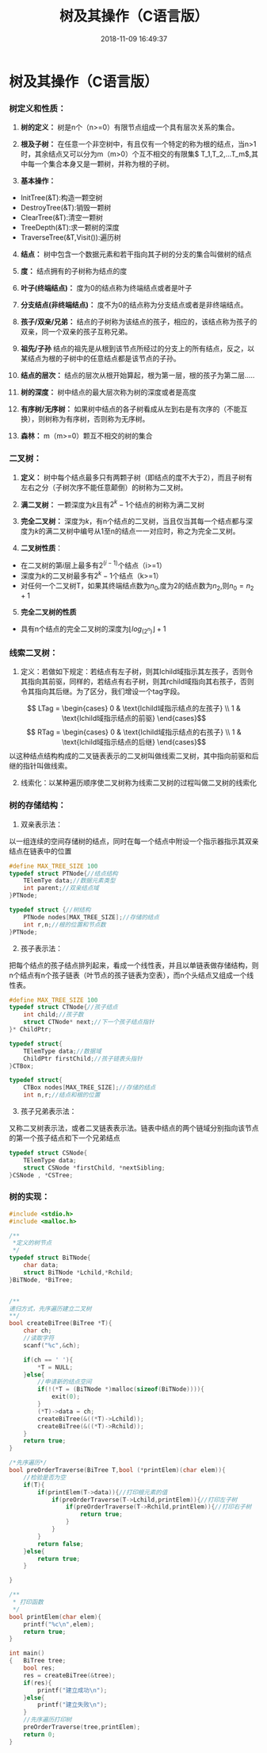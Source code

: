 ﻿---
title: 树及其操作（C语言版）
date: 2018-11-09 16:49:37
tags: [数据结构,树]
categories: 数据结构与算法
mathjax: true
---

# 树及其操作（C语言版）

### 树定义和性质：

1.  **树的定义：** 树是n个（n>=0）有限节点组成一个具有层次关系的集合。

2.  **根及子树：** 在任意一个非空树中，有且仅有一个特定的称为根的结点，当n>1时，其余结点又可以分为m（m>0）个互不相交的有限集$ T_1,T_2,...T_m$,其中每一个集合本身又是一颗树，并称为根的子树。

3.  **基本操作：**
 - InitTree(&T):构造一颗空树
 - DestroyTree(&T):销毁一颗树
 - ClearTree(&T):清空一颗树
 - TreeDepth(&T):求一颗树的深度
 - TraverseTree(&T,Visit()):遍历树 

4. **结点：** 树中包含一个数据元素和若干指向其子树的分支的集合叫做树的结点

5. **度：** 结点拥有的子树称为结点的度

6. **叶子(终端结点)：** 度为0的结点称为终端结点或者是叶子

7. **分支结点(非终端结点)：** 度不为0的结点称为分支结点或者是非终端结点。

8. **孩子/双亲/兄弟：** 结点的子树称为该结点的孩子，相应的，该结点称为孩子的双亲，同一个双亲的孩子互称兄弟。

9. **祖先/子孙** 结点的祖先是从根到该节点所经过的分支上的所有结点，反之，以某结点为根的子树中的任意结点都是该节点的子孙。

10. **结点的层次：** 结点的层次从根开始算起，根为第一层，根的孩子为第二层.....

11. **树的深度：** 树中结点的最大层次称为树的深度或者是高度
 
12. **有序树/无序树：** 如果树中结点的各子树看成从左到右是有次序的（不能互换），则树称为有序树，否则称为无序树。
    
13. **森林：** m（m>=0）颗互不相交的树的集合

### 二叉树：

1. **定义：** 树中每个结点最多只有两颗子树（即结点的度不大于2），而且子树有左右之分（子树次序不能任意颠倒）的树称为二叉树。

2. **满二叉树：** 一颗深度为$k$且有$2^k-1$个结点的树称为满二叉树

3. **完全二叉树：** 深度为$k$，有n个结点的二叉树，当且仅当其每一个结点都与深度为$k$的满二叉树中编号从1至n的结点一一对应时，称之为完全二叉树。 

4. **二叉树性质**：
 - 在二叉树的第$i$层上最多有$2^(i-1)$个结点（i>=1）
 - 深度为$k$的二叉树最多有$2^k-1$个结点（k>=1）
 - 对任何一个二叉树T，如果其终端结点数为$n_0$,度为2的结点数为$n_2$,则$n_0 = n_2+1$

5. **完全二叉树的性质**
 - 具有n个结点的完全二叉树的深度为$\lfloor log_(2^n) \rfloor+1$

### 线索二叉树：

1. 定义：若做如下规定：若结点有左子树，则其lchild域指示其左孩子，否则令其指向其前驱，同样的，若结点有右子树，则其rchild域指向其右孩子，否则令其指向其后继。为了区分，我们增设一个tag字段。

$$  LTag =
\begin{cases}
0  & \text{lchild域指示结点的左孩子} \\
1 & \text{lchild域指示结点的前驱}
\end{cases}$$
$$  RTag =
\begin{cases}
0  & \text{lchild域指示结点的右孩子} \\
1 & \text{lchild域指示结点的后继}
\end{cases}$$
以这种结点结构构成的二叉链表表示的二叉树叫做线索二叉树，其中指向前驱和后继的指针叫做线索。

2. 线索化：以某种遍历顺序使二叉树称为线索二叉树的过程叫做二叉树的线索化

### 树的存储结构：

1. 双亲表示法：

以一组连续的空间存储树的结点，同时在每一个结点中附设一个指示器指示其双亲结点在链表中的位置

```c
#define MAX_TREE_SIZE 100
typedef struct PTNode{//结点结构
    TElemTye data;//数据元素类型
    int parent;//双亲结点域
}PTNode;

typedef struct {//树结构
    PTNode nodes[MAX_TREE_SIZE];//存储的结点
    int r,n;//根的位置和节点数
}PTNode;
```

2. 孩子表示法：

把每个结点的孩子结点排列起来，看成一个线性表，并且以单链表做存储结构，则n个结点有n个孩子链表（叶节点的孩子链表为空表），而n个头结点又组成一个线性表。

```c
#define MAX_TREE_SIZE 100
typedef struct CTNode{//孩子结点
    int child;//孩子数
    struct CTNode* next;//下一个孩子结点指针
}* ChildPtr;

typedef struct{
    TElemType data;//数据域
    ChildPtr firstChild;//孩子链表头指针
}CTBox;

typedef struct{
    CTBox nodes[MAX_TREE_SIZE];//存储的结点
    int n,r;//结点和根的位置
```

3. 孩子兄弟表示法：

又称二叉树表示法，或者二叉链表表示法。链表中结点的两个链域分别指向该节点的第一个孩子结点和下一个兄弟结点

```c
typedef struct CSNode{
    TElemType data;
    struct CSNode *firstChild, *nextSibling;
}CSNode , *CSTree;
```

### 树的实现：

```c
#include <stdio.h>
#include <malloc.h>

/**
 *定义的树节点
 */
typedef struct BiTNode{
    char data;
    struct BiTNode *Lchild,*Rchild;
}BiTNode, *BiTree;


/**
递归方式，先序遍历建立二叉树
**/
bool createBiTree(BiTree *T){
    char ch;
    //读取字符
    scanf("%c",&ch);

    if(ch == ' '){
        *T = NULL;
    }else{
        //申请新的结点空间
        if(!(*T = (BiTNode *)malloc(sizeof(BiTNode)))){
            exit(0);
        }
        (*T)->data = ch;
        createBiTree(&((*T)->Lchild));
        createBiTree(&((*T)->Rchild));
    }
    return true;
}

/*先序遍历*/
bool preOrderTraverse(BiTree T,bool (*printElem)(char elem)){
    //检验是否为空
    if(T){
        if(printElem(T->data)){//打印根元素的值
            if(preOrderTraverse(T->Lchild,printElem)){//打印左子树
                if(preOrderTraverse(T->Rchild,printElem)){//打印右子树
                    return true;
                }
            }
        }
        return false;
    }else{
        return true;
    }

}

/**
 * 打印函数
 */
bool printElem(char elem){
    printf("%c\n",elem);
    return true;
}

int main()
{   BiTree tree;
    bool res;
    res = createBiTree(&tree);
    if(res){
        printf("建立成功\n");
    }else{
        printf("建立失败\n");
    }
    //先序遍历打印树
    preOrderTraverse(tree,printElem);
    return 0;
}





```